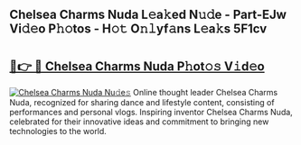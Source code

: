 ## Chelsea Charms Nuda L𝚎a𝚔ed N𝚞𝚍e - Part-EJw Vi𝚍𝚎o P𝚑𝚘tos - H𝚘𝚝 O𝚗𝚕yf𝚊ns L𝚎a𝚔s 5F1cv

# <h2><a href="http://kf92a5.oniu.top/?m=Chelsea+Charms+Nuda">🔗👉 🔴 Chelsea Charms Nuda P𝚑ot𝚘𝚜 V𝚒d𝚎o</a></h2>

[![Chelsea Charms Nuda Nu𝚍e𝚜](https://i.imgur.com/0qMVB7G.gif)](http://kf92a5.oniu.top/?m=Chelsea+Charms+Nuda)
Online thought leader Chelsea Charms Nuda, recognized for sharing dance and lifestyle content, consisting of performances and personal vlogs. Inspiring inventor Chelsea Charms Nuda, celebrated for their innovative ideas and commitment to bringing new technologies to the world.  
